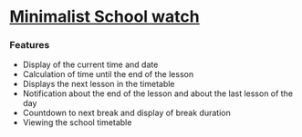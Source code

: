 # [Minimalist School watch](https://zegarek-martin.vercel.app/ "Minimalist School watch")

### Features
- Display of the current time and date
- Calculation of time until the end of the lesson
- Displays the next lesson in the timetable
- Notification about the end of the lesson and about the last lesson of the day
- Countdown to next break and display of break duration
- Viewing the school timetable
